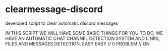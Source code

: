 # clearmessage-discord
developed script to clear automatic discord messages


  IN THIS SCRIPT WE WILL HAVE SOME BASIC THINGS FOR YOU TO DO, WE HAVE AN AUTOMATIC CHAT CHANNEL DETECTION SYSTEM AND LINKS, FILES AND MESSAGES DETECTION.
  EASY EASY  // 0 PROBLEM // ON
